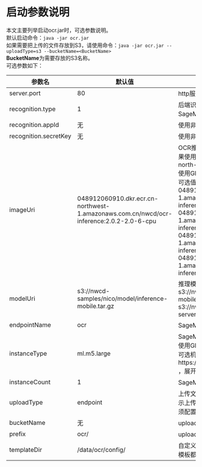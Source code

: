 # 启动参数说明
本文主要列举启动ocr.jar时，可选参数说明。  
默认启动命令：`java -jar ocr.jar`  
如果需要把上传的文件存放到S3，请使用命令：`java -jar ocr.jar --uploadType=s3 --bucketName=<BucketName>`  
**BucketName**为需要存放的S3名称。  
可选参数如下：

| 参数名 | 默认值 | 说明 |
| ----  | ---- | ---- |
|server.port|80|http服务端口号|
|recognition.type|1|后端识别类别，可选值为：1、2，分别代表使用SageMaker和Textin|
|recognition.appId|无|使用非SageMaker时配置appId|
|recognition.secretKey|无|使用非SageMaker时配置secretKey|
|imageUri|048912060910.dkr.ecr.cn-northwest-1.amazonaws.com.cn/nwcd/ocr-inference:2.0.2-2.0-6-cpu|OCR推理服务镜像，根据需要选择CPU或GPU，如果使用北京region，把 cn-northwest-1 改为 cn-north-1<br>使用GPU需要同时修改instanceType为GPU机型<br>可选值如下：<br>048912060910.dkr.ecr.cn-northwest-1.amazonaws.com.cn/nwcd/ocr-inference:2.0.2-2.0-6-cpu<br>048912060910.dkr.ecr.cn-northwest-1.amazonaws.com.cn/nwcd/ocr-inference:2.0.2-2.0-6-gpu<br>048912060910.dkr.ecr.cn-north-1.amazonaws.com.cn/nwcd/ocr-inference:2.0.2-2.0-6-cpu<br>048912060910.dkr.ecr.cn-north-1.amazonaws.com.cn/nwcd/ocr-inference:2.0.2-2.0-6-gpu|
|modelUri|s3://nwcd-samples/nico/model/inference-mobile.tar.gz|推理模型地址，可选值如下：<br>s3://nwcd-samples/nico/model/inference-mobile.tar.gz<br>s3://nwcd-samples/nico/model/inference-server.tar.gz|
|endpointName|ocr|SageMaker中endpoint名称|
|instanceType|ml.m5.large|SageMaker中endpoint推理机型，如果imageUri使用GPU版本，这里需要使用GPU机型<br>可选机型参见https://www.amazonaws.cn/sagemaker/pricing/ ，展开模型部署可见列表|
|instanceCount|1|SageMaker中endpoint推理初始机器数|
|uploadType|endpoint|上传文件类别，可选值为：endpoint、s3，分别表示上传图片到web服务和s3，如果配置为s3，则必须配置bucketName|
|bucketName|无|uploadType为s3时，需要配置bucketName|
|prefix|ocr/|uploadType为s3时，上传文件的前缀|
|templateDir|/data/ocr/config/|自定义模板文件存放路径。如果自定义模板和内置模板都定义了同一类别，优先使用自定义模板|